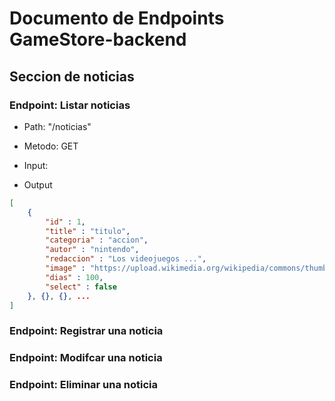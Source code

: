 # Documento de Endpoints GameStore-backend

## Seccion de noticias

### Endpoint: Listar noticias

- Path: "/noticias"
- Metodo: GET
- Input: 

- Output

```json
[
    {
        "id" : 1,
        "title" : "titulo",
        "categoria" : "accion",
        "autor" : "nintendo",
        "redaccion" : "Los videojuegos ...",
        "image" : "https://upload.wikimedia.org/wikipedia/commons/thumb/2/2f/Google_2015_logo.svg/1200px-Google_2015_logo.svg.png",
        "dias" : 100,
        "select" : false
    }, {}, {}, ...
]
```

### Endpoint: Registrar una noticia

### Endpoint: Modifcar una noticia

### Endpoint: Eliminar una noticia